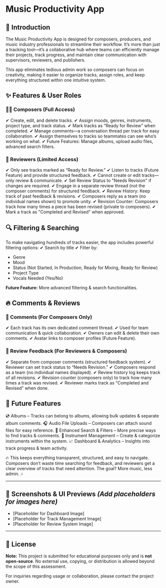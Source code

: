 # Music Productivity App

## 🎵 Introduction

The Music Productivity App is designed for composers, producers, and music industry professionals to streamline their workflow. It’s more than just a tracking tool—it’s a collaborative hub where teams can efficiently manage their projects, track progress, and maintain clear communication with supervisors, reviewers, and publishers.

This app eliminates tedious admin work so composers can focus on creativity, making it easier to organize tracks, assign roles, and keep everything structured within one intuitive system.

## ✨ Features & User Roles

### 👨‍🎤 Composers (Full Access)

✔ Create, edit, and delete tracks.
✔ Assign moods, genres, instruments, project type, and track status.
✔ Mark tracks as “Ready for Review” when completed.
✔ Manage comments—a conversation thread per track for easy collaboration.
✔ Assign themselves to tracks so teammates can see who’s working on what.
✔ Future Features: Manage albums, upload audio files, advanced search filters.

### 🎼 Reviewers (Limited Access)

✔ Only see tracks marked as “Ready for Review.”
✔ Listen to tracks (Future Feature) and provide structured feedback.
✔ Cannot create or edit tracks—only review & communicate.
✔ Set Review Status to "Needs Revision" if changes are required.
✔ Engage in a separate review thread (not the composer comments) for structured feedback.
✔ Review History: Keep track of past feedback & revisions.
✔ Composers reply as a team (no individual names shown) to promote unity.
✔ Revision Counter: Composers track how many times a piece has been revised (private to composers).
✔ Mark a track as "Completed and Revised" when approved.

## 🔍 Filtering & Searching

To make navigating hundreds of tracks easier, the app includes powerful filtering options:
✔ Search by title
✔ Filter by:

-   Genre
-   Mood
-   Status (Not Started, In Production, Ready for Mixing, Ready for Review)
-   Project Type
-   Vocals Needed (Yes/No)

**Future Feature:** More advanced filtering & search functionalities.

## 🔥 Comments & Reviews

### 🎤 Comments (For Composers Only)

✔ Each track has its own dedicated comment thread.
✔ Used for team communication & quick collaboration.
✔ Owners can edit & delete their own comments.
✔ Avatar links to composer profiles (Future Feature).

### 📝 Review Feedback (For Reviewers & Composers)

✔ Separate from composer comments (structured feedback system).
✔ Reviewer can set track status to “Needs Revision.”
✔ Composers respond as a team (no individual names displayed).
✔ Review history log keeps track of all revisions.
✔ Revision counter (composers only) to track how many times a track was revised.
✔ Reviewer marks track as “Completed and Revised” when done.

## 🚀 Future Features

💿 Albums – Tracks can belong to albums, allowing bulk updates & separate album comments.
🎧 Audio File Uploads – Composers can attach sound files for easy reference.
🔎 Enhanced Search & Filters – More precise ways to find tracks & comments.
🎼 Instrument Management – Create & categorize instruments within the system.
📈 Dashboard & Analytics – Insights into track progress & team activity.

🔥 This keeps everything transparent, structured, and easy to navigate. Composers don’t waste time searching for feedback, and reviewers get a clear overview of tracks that need attention. The goal? More music, less admin. 🎶

---

## 📸 Screenshots & UI Previews _(Add placeholders for images here)_

-   [Placeholder for Dashboard Image]
-   [Placeholder for Track Management Image]
-   [Placeholder for Review System Image]

---

## 📜 License

**Note:** This project is submitted for educational purposes only and is **not open-source**. No external use, copying, or distribution is allowed beyond the scope of this assessment.

For inquiries regarding usage or collaboration, please contact the project owner.
